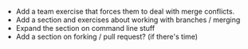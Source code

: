 - Add a team exercise that forces them to deal with merge conflicts.
- Add a section and exercises about working with branches / merging
- Expand the section on command line stuff
- Add a section on forking / pull request? (if there's time)